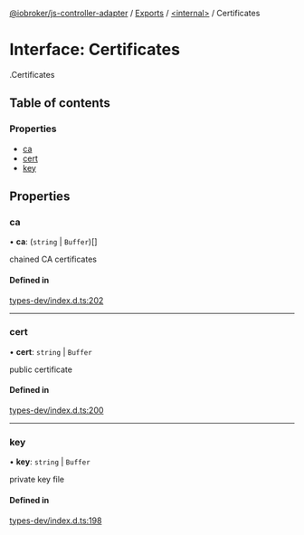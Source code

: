 [@iobroker/js-controller-adapter](../README.md) / [Exports](../modules.md) / [<internal\>](../modules/internal_.md) / Certificates

# Interface: Certificates

[<internal>](../modules/internal_.md).Certificates

## Table of contents

### Properties

- [ca](internal_.Certificates.md#ca)
- [cert](internal_.Certificates.md#cert)
- [key](internal_.Certificates.md#key)

## Properties

### ca

• **ca**: (`string` \| `Buffer`)[]

chained CA certificates

#### Defined in

[types-dev/index.d.ts:202](https://github.com/ioBroker/ioBroker.js-controller/blob/a18b1b33/packages/types-dev/index.d.ts#L202)

___

### cert

• **cert**: `string` \| `Buffer`

public certificate

#### Defined in

[types-dev/index.d.ts:200](https://github.com/ioBroker/ioBroker.js-controller/blob/a18b1b33/packages/types-dev/index.d.ts#L200)

___

### key

• **key**: `string` \| `Buffer`

private key file

#### Defined in

[types-dev/index.d.ts:198](https://github.com/ioBroker/ioBroker.js-controller/blob/a18b1b33/packages/types-dev/index.d.ts#L198)
